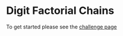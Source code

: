 # Digit Factorial Chains

To get started please see the [challenge page](https://projecteuler.net/problem=74)
